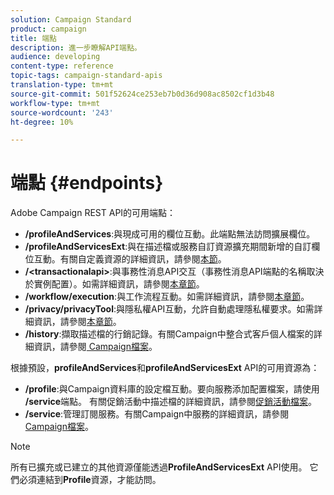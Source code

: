 ```yaml
---
solution: Campaign Standard
product: campaign
title: 端點
description: 進一步瞭解API端點。
audience: developing
content-type: reference
topic-tags: campaign-standard-apis
translation-type: tm+mt
source-git-commit: 501f52624ce253eb7b0d36d908ac8502cf1d3b48
workflow-type: tm+mt
source-wordcount: '243'
ht-degree: 10%

---
```



# 端點 {#endpoints}

Adobe Campaign REST API的可用端點：

* **/profileAndServices**:與現成可用的欄位互動。此端點無法訪問擴展欄位。
* **/profileAndServicesExt**:與在描述檔或服務自訂資源擴充期間新增的自訂欄位互動。有關自定義資源的詳細資訊，請參閱[本節](../../api/using/custom-resources.md)。
* **/&lt;transactionalapi>**:與事務性消息API交互（事務性消息API端點的名稱取決於實例配置）。如需詳細資訊，請參閱[本章節](../../api/using/managing-transactional-messages.md)。
* **/workflow/execution**:與工作流程互動。如需詳細資訊，請參閱[本章節](../../api/using/controlling-a-workflow.md)。
* **/privacy/privacyTool**:與隱私權API互動，允許自動處理隱私權要求。如需詳細資訊，請參閱[本章節](../../api/using/creating-a-privacy-request.md)。
* **/history**:擷取描述檔的行銷記錄。有關Campaign中整合式客戶個人檔案的詳細資訊，請參閱[ Campaign檔案](https://helpx.adobe.com/campaign/standard/audiences/using/integrated-customer-profile.html)。

根據預設，**profileAndServices**&#x200B;和&#x200B;**profileAndServicesExt** API的可用資源為：

* **/profile**:與Campaign資料庫的設定檔互動。要向服務添加配置檔案，請使用&#x200B;**/service**&#x200B;端點。 有關促銷活動中描述檔的詳細資訊，請參閱[促銷活動檔案](https://helpx.adobe.com/campaign/standard/audiences/using/about-profiles.html)。
* **/service**:管理訂閱服務。有關Campaign中服務的詳細資訊，請參閱[Campaign檔案](https://helpx.adobe.com/campaign/standard/audiences/using/creating-a-service.html)。

>[!NOTE]
>
>所有已擴充或已建立的其他資源僅能透過&#x200B;**ProfileAndServicesExt** API使用。 它們必須連結到&#x200B;**Profile**&#x200B;資源，才能訪問。
